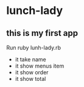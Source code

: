 # lunch-lady

## this is my first app
Run ruby lunh-lady.rb
- it take name 
- it show menus item
- it show order
- it show total
